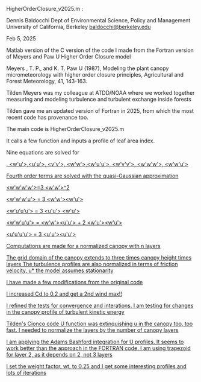 HigherOrderClosure_v2025.m : 

Dennis Baldocchi
Dept of Environmental Science, Policy and Management
University of California, Berkeley
baldocchi@berkeley.edu


Feb 5, 2025

Matlab version of the C version of the code I made from the Fortran version 
of Meyers and Paw U Higher Order Closure model

Meyers , T. P., and K. T. Paw U (1987), 
Modeling the plant canopy micrometeorology with higher order 
closure principles, Agricultural and Forest Meteorology, 41, 143-163.

Tilden Meyers was my colleague at ATDD/NOAA where we worked together measuring and modeling
turbulence and turbulent exchange inside forests

Tilden gave me an updated version of Fortran in 2025, from which the most recent code has provenance too.

The main code is HigherOrderClosure_v2025.m

It calls a few function and inputs a profile of leaf area index.

Nine equations are solved for
 
<u>, <w'u'>,<u'u'>, <v'v'>, <w'w'>,<w'u'u'>, <w'v'v'>, <w'w'w'>, <w'w'u'>
 
Fourth order terms are solved with the quasi-Gaussian approximation
 
<w'w'w'w'>=3 <w'w'>^2

<w'w'w'u'> = 3 <w'w'><w'u'>
 
<w'u'u'u'> = 3 <u'u'> <w'u'>
 
<w'w'u'u'> = <w'w'><u'u'> + 2 <w'u'><w'u'>
 
<u'u'u'u'> = 3 <u'u'><u'u'>
 
Computations are made for a normalized canopy with n layers

The grid domain of the canopy extends to three times canopy height times layers
The turbulence profiles are also normalized in terms of friction velocity, u*
the model assumes stationarity

I have made a few modifications from the original code

I increased Cd to 0.2 and get a 2nd wind max!!

I refined the tests for convergence and interations. I am testing for changes in the canopy profile of turbulent kinetic
energy

Tilden's Cionco code U function was extinquishing u in the canopy too,
too fast. I needed to normalize the layers by the number of canopy layers

I am applying the Adams Bashford integration for U profiles.
It seems to work better than the approach in the FORTRAN code.
I am using trapezoid for layer 2, as it depends on 2, not 3 layers

I set the weight factor, wt, to 0.25 and I get some interesting profiles and lots of
iterations



